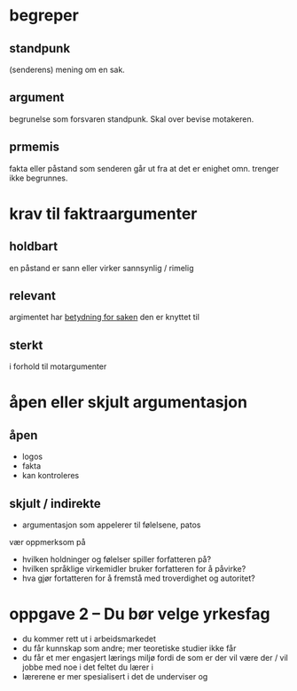 # begreper

## standpunk

(senderens) mening om en sak.

## argument

begrunelse som forsvaren standpunk. Skal over bevise motakeren.

## prmemis

fakta eller påstand som senderen går ut fra at det er enighet omn. trenger ikke begrunnes.

# krav til faktraargumenter

## holdbart

en påstand er sann eller virker sannsynlig / rimelig

## relevant

argimentet har <u>betydning for saken</u> den er knyttet til

## sterkt

i forhold til motargumenter

# åpen eller skjult argumentasjon

## åpen

- logos
- fakta
- kan kontroleres

## skjult / indirekte

- argumentasjon som appelerer til følelsene, patos

vær oppmerksom på

- hvilken holdninger og følelser spiller forfatteren på?
- hvilken språklige virkemidler bruker forfatteren for å påvirke?
- hva gjør fortatteren for å fremstå med troverdighet og autoritet?

# oppgave 2 &ndash; Du bør velge yrkesfag

- du kommer rett ut i arbeidsmarkedet
- du får kunnskap som andre; mer teoretiske studier ikke får
- du får et mer engasjert lærings miljø fordi de som er der vil være der / vil jobbe med noe i det feltet du lærer i
- lærerene er mer spesialisert i det de underviser og
